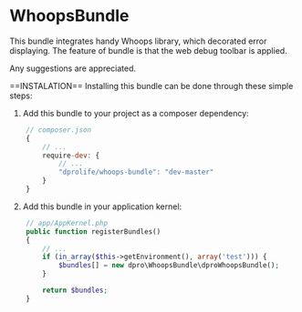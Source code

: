 
WhoopsBundle
============
This bundle integrates handy Whoops library, which decorated error displaying. The feature of bundle is that the web debug toolbar is applied.

Any suggestions are appreciated.

==INSTALATION==
Installing this bundle can be done through these simple steps:

1. Add this bundle to your project as a composer dependency:
```javascript
    // composer.json
    {
        // ...
        require-dev: {
            // ...
            "dprolife/whoops-bundle": "dev-master"
        }
    }
```

2. Add this bundle in your application kernel:
```php
    // app/AppKernel.php
    public function registerBundles()
    {
        // ...
        if (in_array($this->getEnvironment(), array('test'))) {
            $bundles[] = new dpro\WhoopsBundle\dproWhoopsBundle();
        }

        return $bundles;
    }
```